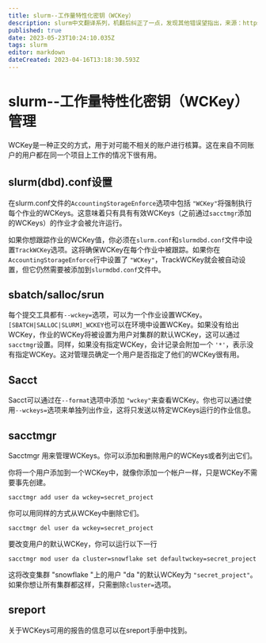 ```yaml
---
title: slurm--工作量特性化密钥（WCKey）
description: slurm中文翻译系列，机翻后纠正了一点，发现其他错误望指出，来源：https://github.com/SchedMD/slurm/blob/master/doc/html/wckey.shtml
published: true
date: 2023-05-23T10:24:10.035Z
tags: slurm
editor: markdown
dateCreated: 2023-04-16T13:18:30.593Z
---
```


# slurm--工作量特性化密钥（WCKey）管理

WCKey是一种正交的方式，用于对可能不相关的账户进行核算。这在来自不同账户的用户都在同一个项目上工作的情况下很有用。

## slurm(dbd).conf设置

在slurm.conf文件的`AccountingStorageEnforce`选项中包括 `"WCKey"`将强制执行每个作业的WCKeys。这意味着只有具有有效WCKeys（之前通过`sacctmgr`添加的WCKeys）的作业才会被允许运行。

如果你想跟踪作业的WCKey值，你必须在`slurm.conf`和`slurmdbd.conf`文件中设置`TrackWCKey`选项。这将确保WCKey在每个作业中被跟踪。如果你在`AccountingStorageEnforce`行中设置了 `"WCKey"`，TrackWCKey就会被自动设置，但它仍然需要被添加到`slurmdbd.conf`文件中。

## sbatch/salloc/srun

每个提交工具都有`--wckey=`选项，可以为一个作业设置WCKey。`[SBATCH|SALLOC|SLURM]_WCKEY`也可以在环境中设置WCKey。如果没有给出WCKey，作业的WCKey将被设置为用户对集群的默认WCKey，这可以通过`sacctmgr`设置。同样，如果没有指定WCKey，会计记录会附加一个 `'*'`，表示没有指定WCKey。这对管理员确定一个用户是否指定了他们的WCKey很有用。

## Sacct

Sacct可以通过在`--format`选项中添加 `"wckey"`来查看WCKey。你也可以通过使用`--wckeys=`选项来单独列出作业，这将只发送以特定WCKeys运行的作业信息。

## sacctmgr

Sacctmgr 用来管理WCKeys。你可以添加和删除用户的WCKeys或者列出它们。

你将一个用户添加到一个WCKey中，就像你添加一个帐户一样，只是WCKey不需要事先创建。

```
sacctmgr add user da wckey=secret_project
```

你可以用同样的方式从WCKey中删除它们。

```
sacctmgr del user da wckey=secret_project
```

要改变用户的默认WCKey，你可以运行以下一行

```
sacctmgr mod user da cluster=snowflake set defaultwckey=secret_project
```

这将改变集群 "snowflake "上的用户 "da "的默认WCKey为 `"secret_project"`。如果你想让所有集群都这样，只需删除`cluster=`选项。

## sreport

关于WCKeys可用的报告的信息可以在sreport手册中找到。